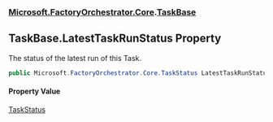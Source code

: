 ### [Microsoft.FactoryOrchestrator.Core](Microsoft_FactoryOrchestrator_Core.md 'Microsoft.FactoryOrchestrator.Core').[TaskBase](Microsoft_FactoryOrchestrator_Core_TaskBase.md 'Microsoft.FactoryOrchestrator.Core.TaskBase')
## TaskBase.LatestTaskRunStatus Property
The status of the latest run of this Task.  
```csharp
public Microsoft.FactoryOrchestrator.Core.TaskStatus LatestTaskRunStatus { get; set; }
```
#### Property Value
[TaskStatus](Microsoft_FactoryOrchestrator_Core_TaskStatus.md 'Microsoft.FactoryOrchestrator.Core.TaskStatus')
